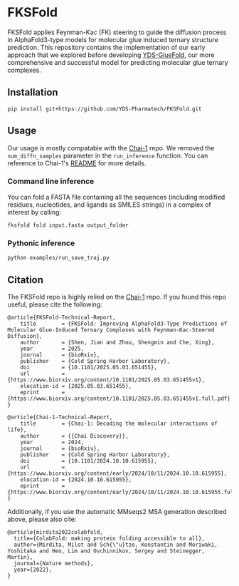# FKSFold

FKSFold applies Feynman-Kac (FK) steering to guide the diffusion process in AlphaFold3-type models for molecular glue induced ternary structure prediction. This repository contains the implementation of our early approach that we explored before developing [YDS-GlueFold](https://www.biorxiv.org/content/10.1101/2024.12.23.630090v3), our more comprehensive and successful model for predicting molecular glue ternary complexes.


## Installation

```shell
pip install git+https://github.com/YDS-Pharmatech/FKSFold.git
```


## Usage

Our usage is mostly compatable with the [Chai-1](https://github.com/chaidiscovery/chai-lab) repo. We removed the `num_diffn_samples` parameter in the `run_inference` function. You can reference to Chai-1's [README](https://github.com/chaidiscovery/chai-lab/blob/main/README.md) for more details.

### Command line inference

You can fold a FASTA file containing all the sequences (including modified residues, nucleotides, and ligands as SMILES strings) in a complex of interest by calling:

```shell
fksfold fold input.fasta output_folder
```

### Pythonic inference

```shell
python examples/run_save_traj.py
```


## Citation

The FKSFold repo is highly relied on the [Chai-1](https://github.com/chaidiscovery/chai-lab) repo. If you found this repo useful, please cite the following:
```
@article{FKSFold-Technical-Report,
	title        = {FKSFold: Improving AlphaFold3-Type Predictions of Molecular Glue-Induced Ternary Complexes with Feynman-Kac-Steered Diffusion},
	author       = {Shen, Jian and Zhou, Shengmin and Che, Xing},
	year         = 2025,
	journal      = {bioRxiv},
	publisher    = {Cold Spring Harbor Laboratory},
	doi          = {10.1101/2025.05.03.651455},
	url          = {https://www.biorxiv.org/content/10.1101/2025.05.03.651455v1},
	elocation-id = {2025.05.03.651455},
	eprint       = {https://www.biorxiv.org/content/10.1101/2025.05.03.651455v1.full.pdf}
}

@article{Chai-1-Technical-Report,
	title        = {Chai-1: Decoding the molecular interactions of life},
	author       = {{Chai Discovery}},
	year         = 2024,
	journal      = {bioRxiv},
	publisher    = {Cold Spring Harbor Laboratory},
	doi          = {10.1101/2024.10.10.615955},
	url          = {https://www.biorxiv.org/content/early/2024/10/11/2024.10.10.615955},
	elocation-id = {2024.10.10.615955},
	eprint       = {https://www.biorxiv.org/content/early/2024/10/11/2024.10.10.615955.full.pdf}
}
```

Additionally, if you use the automatic MMseqs2 MSA generation described above, please also cite:

```
@article{mirdita2022colabfold,
  title={ColabFold: making protein folding accessible to all},
  author={Mirdita, Milot and Sch{\"u}tze, Konstantin and Moriwaki, Yoshitaka and Heo, Lim and Ovchinnikov, Sergey and Steinegger, Martin},
  journal={Nature methods},
  year={2022},
}
```
